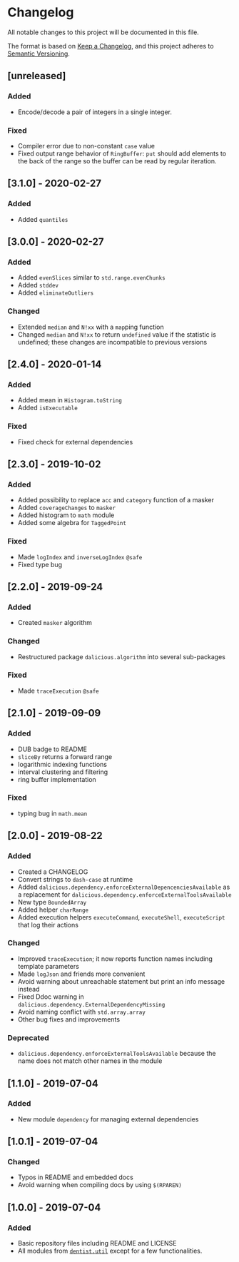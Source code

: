 # Changelog

All notable changes to this project will be documented in this file.

The format is based on
[Keep a Changelog](https://keepachangelog.com/en/1.0.0/),
and this project adheres to
[Semantic Versioning](https://semver.org/spec/v2.0.0.html).

## [unreleased]
### Added
- Encode/decode a pair of integers in a single integer.

### Fixed
- Compiler error due to non-constant `case` value
- Fixed output range behavior of `RingBuffer`: `put` should add elements to the
  back of the range so the buffer can be read by regular iteration.


## [3.1.0] - 2020-02-27
### Added
- Added `quantiles`


## [3.0.0] - 2020-02-27
### Added
- Added `evenSlices` similar to `std.range.evenChunks`
- Added `stddev`
- Added `eliminateOutliers`

### Changed
- Extended `median` and `N!xx` with a `map`ping function
- Changed `median` and `N!xx` to return `undefined` value if the statistic is
  undefined; these changes are incompatible to previous versions


## [2.4.0] - 2020-01-14
### Added
- Added mean in `Histogram.toString`
- Added `isExecutable`

### Fixed
- Fixed check for external dependencies


## [2.3.0] - 2019-10-02
### Added
- Added possibility to replace `acc` and `category` function of a masker
- Added `coverageChanges` to `masker`
- Added histogram to `math` module
- Added some algebra for `TaggedPoint`

### Fixed
- Made `logIndex` and `inverseLogIndex` `@safe`
- Fixed type bug


## [2.2.0] - 2019-09-24
### Added
- Created `masker` algorithm

### Changed
- Restructured package `dalicious.algorithm` into several sub-packages

### Fixed
- Made `traceExecution` `@safe`


## [2.1.0] - 2019-09-09
### Added
- DUB badge to README
- `sliceBy` returns a forward range
- logarithmic indexing functions
- interval clustering and filtering
- ring buffer implementation

### Fixed
- typing bug in `math.mean`


## [2.0.0] - 2019-08-22
### Added
- Created a CHANGELOG
- Convert strings to `dash-case` at runtime
- Added `dalicious.dependency.enforceExternalDepencenciesAvailable` as a
  replacement for `dalicious.dependency.enforceExternalToolsAvailable`
- New type `BoundedArray`
- Added helper `charRange`
- Added execution helpers `executeCommand`, `executeShell`, `executeScript`
  that log their actions

### Changed
- Improved `traceExecution`; it now reports function names including template
  parameters
- Made `logJson` and friends more convenient
- Avoid warning about unreachable statement but print an info message instead
- Fixed Ddoc warning in `dalicious.dependency.ExternalDependencyMissing`
- Avoid naming conflict with `std.array.array`
- Other bug fixes and improvements

### Deprecated
- `dalicious.dependency.enforceExternalToolsAvailable` because the name does
  not match other names in the module


## [1.1.0] - 2019-07-04
### Added
- New module `dependency` for managing external dependencies


## [1.0.1] - 2019-07-04
### Changed
- Typos in README and embedded docs
- Avoid warning when compiling docs by using `$(RPAREN)`


## [1.0.0] - 2019-07-04
### Added
- Basic repository files including README and LICENSE
- All modules from [`dentist.util`](dentist-util) except for a few
  functionalities.


[dentist-util]: https://github.com/a-ludi/dentist/tree/ab1f3c65dc66e5f29d9209264433f89cb2a028b6/source/dentist/util
